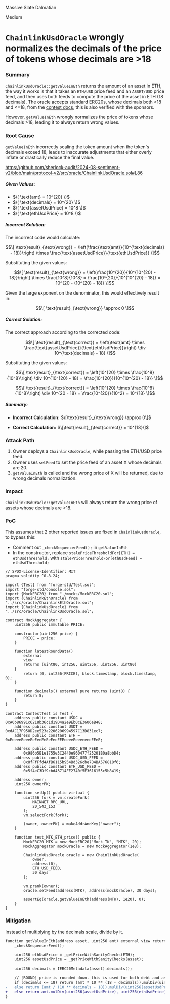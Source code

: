 Massive Slate Dalmatian

Medium

# `ChainlinkUsdOracle` wrongly normalizes the decimals of the price of tokens whose decimals are >18

### Summary

`ChainlinkUsdOracle::getValueInEth` returns the amount of an asset in ETH, the way it works is that it takes an `ETH/USD` price feed and an `ASSET/USD` price feed, and then uses both feeds to compute the price of the asset in ETH (18 decimals). The oracle accepts standard ERC20s, whose decimals both >18 and <=18, from the [contest docs](https://github.com/sherlock-audit/2024-08-sentiment-v2?tab=readme-ov-file#q-if-you-are-integrating-tokens-are-you-allowing-only-whitelisted-tokens-to-work-with-the-codebase-or-any-complying-with-the-standard-are-they-assumed-to-have-certain-properties-eg-be-non-reentrant-are-there-any-types-of-weird-tokens-you-want-to-integrate), this is also verified with the sponsors.

However, `getValueInEth` wrongly normalizes the price of tokens whose decimals >18, leading it to always return wrong values.

### Root Cause

`getValueInEth` incorrectly scaling the token amount when the token's decimals exceed 18, leads to inaccurate adjustments that either overly inflate or drastically reduce the final value.

https://github.com/sherlock-audit/2024-08-sentiment-v2/blob/main/protocol-v2/src/oracle/ChainlinkUsdOracle.sol#L86

##### Given Values:
- $\( \text{amt} = 10^{20} \)$
- $\( \text{decimals} = 10^{20} \)$
- $\( \text{assetUsdPrice} = 10^8 \)$
- $\( \text{ethUsdPrice} = 10^8 \)$

##### Incorrect Solution:

The incorrect code would calculate:

$$\[
\text{result}_{\text{wrong}} = \left(\frac{\text{amt}}{10^{\text{decimals} - 18}}\right) \times \frac{\text{assetUsdPrice}}{\text{ethUsdPrice}}
\]$$

Substituting the given values:

$$\[
\text{result}_{\text{wrong}} = \left(\frac{10^{20}}{10^{10^{20} - 18}}\right) \times \frac{10^8}{10^8} = \frac{10^{20}}{10^{10^{20} - 18}} = 10^{20 - (10^{20} - 18)}
\]$$

Given the large exponent on the denominator, this would effectively result in:

$$\[
\text{result}_{\text{wrong}} \approx 0
\]$$

##### Correct Solution:

The correct approach according to the corrected code:

$$\[
\text{result}_{\text{correct}} = \left(\text{amt} \times \frac{\text{assetUsdPrice}}{\text{ethUsdPrice}}\right) \div 10^{\text{decimals} - 18}
\]$$

Substituting the given values:

$$\[
\text{result}_{\text{correct}} = \left(10^{20} \times \frac{10^8}{10^8}\right) \div 10^{10^{20} - 18} = \frac{10^{20}}{10^{10^{20} - 18}}
\]$$

$$\[
\text{result}_{\text{correct}} = \left(10^{20} \times \frac{10^8}{10^8}\right) \div 10^{20 - 18} = \frac{10^{20}}{10^2} = 10^{18}
\]$$

##### Summary:
- **Incorrect Calculation:**
$\[\text{result}_{\text{wrong}} \approx 0\]$
  
- **Correct Calculation:**
  $\[\text{result}_{\text{correct}} = 10^{18}\]$

### Attack Path

1. Owner deploys a `ChainlinkUsdOracle`, while passing the ETH/USD price feed.
2. Owner uses `setFeed` to set the price feed of an asset X whose decimals are 20.
3. `getValueInEth` is called and the wrong price of X will be returned, due to wrong decimals normalization.

### Impact

`ChainlinkUsdOracle::getValueInEth` will always return the wrong price of assets whose decimals are >18.

### PoC

This assumes that 2 other reported issues are fixed in `ChainlinkUsdOracle`, to bypass this:
* Comment out `_checkSequencerFeed();` in `getValueInEth`
* In the constructor, replace `stalePriceThresholdFor[ETH] = ethUsdThreshold;` with `stalePriceThresholdFor[ethUsdFeed] = ethUsdThreshold;`

```solidity
// SPDX-License-Identifier: MIT
pragma solidity ^0.8.24;

import {Test} from "forge-std/Test.sol";
import "forge-std/console.sol";
import {MockERC20} from "./mocks/MockERC20.sol";
import {ChainlinkEthOracle} from "../src/oracle/ChainlinkEthOracle.sol";
import {ChainlinkUsdOracle} from "../src/oracle/ChainlinkUsdOracle.sol";

contract MockAggregator {
    uint256 public immutable PRICE;

    constructor(uint256 price) {
        PRICE = price;
    }

    function latestRoundData()
        external
        view
        returns (uint80, int256, uint256, uint256, uint80)
    {
        return (0, int256(PRICE), block.timestamp, block.timestamp, 0);
    }

    function decimals() external pure returns (uint8) {
        return 8;
    }
}

contract ContestTest is Test {
    address public constant USDC = 0xA0b86991c6218b36c1d19D4a2e9Eb0cE3606eB48;
    address public constant USDT = 0xdAC17F958D2ee523a2206206994597C13D831ec7;
    address public constant ETH = 0xEeeeeEeeeEeEeeEeEeEeeEEEeeeeEeeeeeeeEEeE;

    address public constant USDC_ETH_FEED =
        0x986b5E1e1755e3C2440e960477f25201B0a8bbD4;
    address public constant USDC_USD_FEED =
        0x8fFfFfd4AfB6115b954Bd326cbe7B4BA576818f6;
    address public constant ETH_USD_FEED =
        0x5f4eC3Df9cbd43714FE2740f5E3616155c5b8419;

    address owner;
    uint256 ownerPK;

    function setUp() public virtual {
        uint256 fork = vm.createFork(
            MAINNET_RPC_URL,
            20_543_153
        );
        vm.selectFork(fork);

        (owner, ownerPK) = makeAddrAndKey("owner");
    }

    function test_MTK_ETH_price() public {
        MockERC20 MTK = new MockERC20("Mock TK", "MTK", 20);
        MockAggregator mockOracle = new MockAggregator(1e8);

        ChainlinkUsdOracle oracle = new ChainlinkUsdOracle(
            owner,
            address(0),
            ETH_USD_FEED,
            30 days
        );

        vm.prank(owner);
        oracle.setFeed(address(MTK), address(mockOracle), 30 days);

        assertEq(oracle.getValueInEth(address(MTK), 1e20), 0);
    }
}
```

### Mitigation

Instead of multiplying by the decimals scale, divide by it.

```diff
function getValueInEth(address asset, uint256 amt) external view returns (uint256) {
    _checkSequencerFeed();

    uint256 ethUsdPrice = _getPriceWithSanityChecks(ETH);
    uint256 assetUsdPrice = _getPriceWithSanityChecks(asset);

    uint256 decimals = IERC20Metadata(asset).decimals();

    // [ROUND] price is rounded down. this is used for both debt and asset math, no effect
    if (decimals <= 18) return (amt * 10 ** (18 - decimals)).mulDiv(uint256(assetUsdPrice), uint256(ethUsdPrice));
-   else return (amt / (10 ** decimals - 18)).mulDiv(uint256(assetUsdPrice), uint256(ethUsdPrice));
+   else return amt.mulDiv(uint256(assetUsdPrice), uint256(ethUsdPrice)) / (10 ** (decimals - 18));
}
```